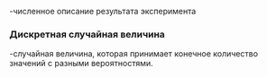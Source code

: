 -численное описание результата эксперимента
### Дискретная случайная величина
-случайная величина, которая принимает конечное количество значений с разными вероятностями.